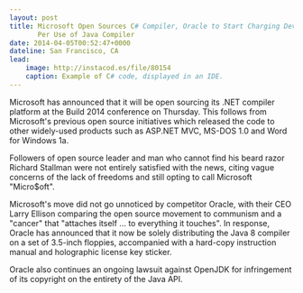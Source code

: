 ```yaml
---
layout: post
title: Microsoft Open Sources C# Compiler, Oracle to Start Charging Developers
       Per Use of Java Compiler
date: 2014-04-05T00:52:47+0000
dateline: San Francisco, CA
lead:
    image: http://instacod.es/file/80154
    caption: Example of C# code, displayed in an IDE.
---
```


Microsoft has announced that it will be open sourcing its .NET compiler platform
at the Build 2014 conference on Thursday. This follows from Microsoft's previous
open source initiatives which released the code to other widely-used products
such as ASP.NET MVC, MS-DOS 1.0 and Word for Windows 1a.

Followers of open source leader and man who cannot find his beard razor Richard
Stallman were not entirely satisfied with the news, citing vague concerns of
the lack of freedoms and still opting to call Microsoft "Micro$oft".

Microsoft's move did not go unnoticed by competitor Oracle, with their CEO
Larry Ellison comparing the open source movement to communism and a "cancer"
that "attaches itself ... to everything it touches". In response, Oracle has
announced that it now be solely distributing the Java 8 compiler on a set of
3.5-inch floppies, accompanied with a hard-copy instruction manual and
holographic license key sticker.

Oracle also continues an ongoing lawsuit against OpenJDK for infringement of its
copyright on the entirety of the Java API.
